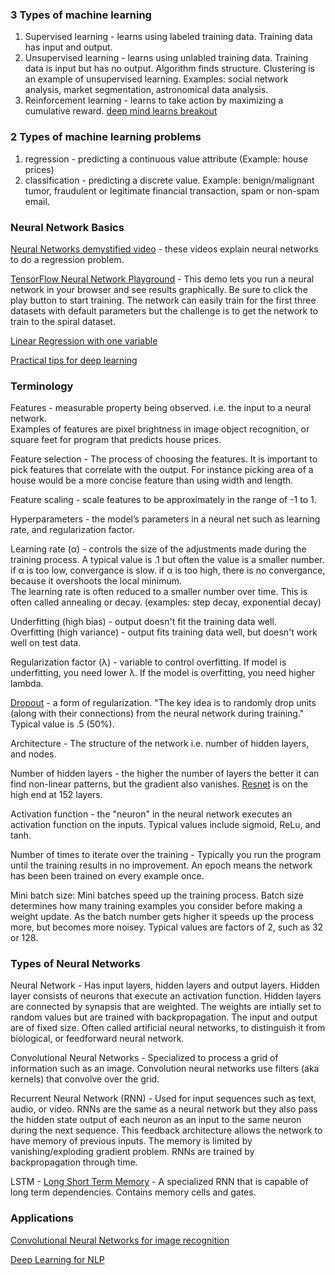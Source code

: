 ### 3 Types of machine learning
1. Supervised learning - learns using labeled training data.  Training data has input and output.  
2. Unsupervised learning - learns using unlabled training data.  Training data is input but has no output.  Algorithm finds structure. Clustering is an example of unsupervised learning. Examples: social network analysis, market segmentation, astronomical data analysis.  
3. Reinforcement learning - learns to take action by maximizing a cumulative reward. [deep mind learns breakout](https://www.youtube.com/watch?v=V1eYniJ0Rnk)  

### 2 Types of machine learning problems
1. regression - predicting a continuous value attribute (Example: house prices)
2. classification - predicting a discrete value. Example: benign/malignant tumor, fraudulent or legitimate financial transaction, spam or non-spam email.

### Neural Network Basics
[Neural Networks demystified video](https://www.youtube.com/watch?v=bxe2T-V8XRs) - these videos explain neural networks to do a regression problem.  

[TensorFlow Neural Network Playground](http://playground.tensorflow.org/#activation=tanh&batchSize=10&dataset=circle&regDataset=reg-plane&learningRate=0.03&regularizationRate=0&noise=0&networkShape=4,2&seed=0.28720&showTestData=false&discretize=false&percTrainData=50&x=true&y=true&xTimesY=false&xSquared=false&ySquared=false&cosX=false&sinX=false&cosY=false&sinY=false&collectStats=false&problem=classification&initZero=false)  - This demo lets you run a neural network in your browser and see results graphically. Be sure to click the play button to start training. The network can easily train for the first three datasets with default parameters but the challenge is to get the network to train to the spiral dataset.  

[Linear Regression with one variable](https://github.com/andrewt3000/MachineLearning/blob/master/LinearRegression.md)  

[Practical tips for deep learning](http://yyue.blogspot.com/2015/01/a-brief-overview-of-deep-learning.html)  

### Terminology
Features - measurable property being observed. i.e. the input to a neural network.  
Examples of features are pixel brightness in image object recognition, or square feet for program that predicts house prices.      
  
Feature selection - The process of choosing the features. It is important to pick features that correlate with the output. For instance picking area of a house would be a more concise feature than using width and length.  
  
Feature scaling - scale features to be approximately in the range of -1 to 1.  

Hyperparameters - the model’s parameters in a neural net such as learning rate, and regularization factor.	

Learning rate (&alpha;) - controls the size of the adjustments made during the training process. A typical value is .1 but often the value is a smaller number.  
if &alpha; is too low, convergance is slow.
if &alpha; is too high, there is no convergance, because it overshoots the local minimum.  
The learning rate is often reduced to a smaller number over time. This is often called annealing or decay. (examples: step decay, exponential decay)  

Underfitting (high bias) - output doesn't fit the training data well.  
Overfitting (high variance) - output fits training data well, but doesn't work well on test data.  

Regularization factor (&lambda;) - variable to control overfitting. If model is underfitting, you need lower &lambda;. If the model is overfitting, you need higher lambda.

[Dropout](https://www.cs.toronto.edu/~hinton/absps/JMLRdropout.pdf) - a form of regularization. "The key idea is to randomly drop units (along with their connections) from the neural network during training." Typical value is .5 (50%).    

Architecture - The structure of the network i.e. number of hidden layers, and nodes. 

Number of hidden layers - the higher the number of layers the better it can find non-linear patterns, but the gradient also vanishes.  [Resnet](https://arxiv.org/abs/1512.03385) is on the high end at 152 layers.

Activation function - the "neuron" in the neural network executes an activation function on the inputs. Typical values include sigmoid, ReLu, and tanh.  

Number of times to iterate over the training - Typically you run the program until the training results in no improvement. An epoch means the network has been been trained on every example once.  

Mini batch size: Mini batches speed up the training process. Batch size determines how many training examples you consider before making a weight update. As the batch number gets higher it speeds up the process more, but becomes more noisey. Typical values are factors of 2, such as 32 or 128.

### Types of Neural Networks
Neural Network - Has input layers, hidden layers and output layers. Hidden layer consists of neurons that execute an activation function. Hidden layers are connected by synapsis that are weighted. The weights are intially set to random values but are trained with backpropagation.  The input and output are of fixed size. Often called artificial neural networks, to distinguish it from biological, or feedforward neural network. 

Convolutional Neural Networks - Specialized to process a grid of information such as an image. Convolution neural networks use filters (aka kernels) that convolve over the grid.    

Recurrent Neural Network (RNN) - Used for input sequences such as text, audio, or video. RNNs are the same as a neural network but they also pass the hidden state output of each neuron as an input to the same neuron during the next sequence. This feedback architecture allows the network to have memory of previous inputs. The memory is limited by vanishing/exploding gradient problem. RNNs are trained by backpropagation through time.    

LSTM - [Long Short Term Memory](http://deeplearning.cs.cmu.edu/pdfs/Hochreiter97_lstm.pdf) - A specialized RNN that is capable of long term dependencies. Contains memory cells and gates.  

### Applications

[Convolutional Neural Networks for image recognition](https://github.com/andrewt3000/MachineLearning/blob/master/cnn4Images.md)  

[Deep Learning for NLP](https://github.com/andrewt3000/DL4NLP/blob/master/README.md)
